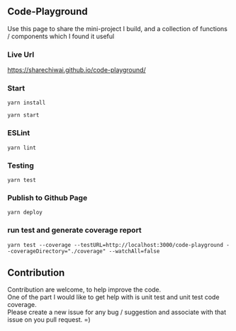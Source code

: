 ## Code-Playground

Use this page to share the mini-project I build, and a collection of functions / components which I found it useful

### Live Url

https://sharechiwai.github.io/code-playground/

### Start

```
yarn install

yarn start
```

### ESLint

```
yarn lint
```

### Testing

```
yarn test
```

### Publish to Github Page

```
yarn deploy
```

### run test and generate coverage report

```
yarn test --coverage --testURL=http://localhost:3000/code-playground --coverageDirectory="./coverage" --watchAll=false
```

## Contribution

Contribution are welcome, to help improve the code.  
One of the part I would like to get help with is unit test and unit test code coverage.  
Please create a new issue for any bug / suggestion and associate with that issue on you pull request. =)
